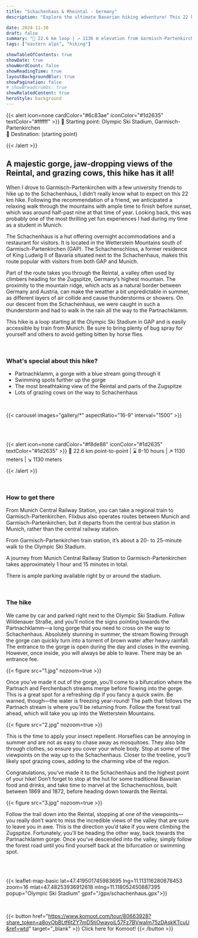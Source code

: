 ```yaml
---
title: "Schachenhaus & Rheintal - Germany"
description: "Explore the ultimate Bavarian hiking adventure! This 22 km loop from Garmisch-Partenkirchen takes you through the stunning Partnachklamm gorge, past grazing cows, and up to the Schachenhaus for breathtaking views of the Reintal and Zugspitze. Perfect for nature lovers seeking a mix of history, scenic beauty, and thrilling trails. Don’t forget your bug spray!"

date: 2024-11-30
draft: false
summary: "🚩 22.6 km loop | ↗️ 1130 m elevation from Garmisch-Partenkirchen"
tags: ["eastern alps", "hiking"]

showTableOfContents: true
showDate: true
showWordCount: false
showReadingTime: true
layoutBackgroundBlur: true
showPagination: false
# showBreadcrumbs: true
showRelatedContent: true
heroStyle: background
---
```


{{< alert icon=none cardColor="#6c83ae" iconColor="#1d2635" textColor="#ffffff" >}}
 📍 Starting point: Olympic Ski Stadium, Garmisch-Partenkirchen  <br>
 🏴 Destination: (starting point)

{{< /alert >}}

## A majestic gorge, jaw-dropping views of the Reintal, and grazing cows, this hike has it all!

When I drove to Garmisch-Partenkirchen with a few university friends to hike up to the Schachenhaus, I didn’t really know what to expect on this 22 km hike. Following the recommendation of a friend, we anticipated a relaxing walk through the mountains with ample time to finish before sunset, which was around half-past nine at that time of year. Looking back, this was probably one of the most thrilling yet fun experiences I had during my time as a student in Munich.

The Schachenhaus is a hut offering overnight accommodations and a restaurant for visitors. It is located in the Wetterstein Mountains south of Garmisch-Partenkirchen (GAP). The Schachenschloss, a former residence of King Ludwig II of Bavaria situated next to the Schachenhaus, makes this route popular with visitors from both GAP and Munich.

Part of the route takes you through the Reintal, a valley often used by climbers heading for the Zugspitze, Germany’s highest mountain. The proximity to the mountain ridge, which acts as a natural border between Germany and Austria, can make the weather a bit unpredictable in summer, as different layers of air collide and cause thunderstorms or showers. On our descent from the Schachenhaus, we were caught in such a thunderstorm and had to walk in the rain all the way to the Partnachklamm.

This hike is a loop starting at the Olympic Ski Stadium in GAP and is easily accessible by train from Munich. Be sure to bring plenty of bug spray for yourself and others to avoid getting bitten by horse flies.

<br>

### What's special about this hike?
- Partnachklamm, a gorge with a blue stream going through it
- Swimming spots further up the gorge
- The most breathtaking view of the Reintal and parts of the Zugspitze
- Lots of grazing cows on the way to Schachenhaus


<br>

{{< carousel images="gallery/*" aspectRatio="16-9" interval="1500" >}}


<br>
<br>



{{< alert icon=none cardColor="#f8de88" iconColor="#1d2635" textColor="#1d2635" >}}
 🚩 22.6 km point-to-point | ⌛ 8-10 hours | ↗️ 1130 meters | ↘️ 1130 meters 

{{< /alert >}}

<br>

### How to get there
From Munich Central Railway Station, you can take a regional train to Garmisch-Partenkirchen. Flixbus also operates routes between Munich and Garmisch-Partenkirchen, but it departs from the central bus station in Munich, rather than the central railway station.

From Garmisch-Partenkirchen train station, it’s about a 20- to 25-minute walk to the Olympic Ski Stadium.

A journey from Munich Central Railway Station to Garmisch-Partenkirchen takes approximately 1 hour and 15 minutes in total. 

There is ample parking available right by or around the stadium.

<br>

### The hike
We came by car and parked right next to the Olympic Ski Stadium. Follow Wildenauer Straße, and you’ll notice the signs pointing towards the Partnachklamm—a long gorge that you need to cross on the way to Schachenhaus. Absolutely stunning in summer, the stream flowing through the gorge can quickly turn into a torrent of brown water after heavy rainfall. The entrance to the gorge is open during the day and closes in the evening. However, once inside, you will always be able to leave. There may be an entrance fee.

{{< figure
    src="1.jpg"
    nozoom=true
    >}}

Once you’ve made it out of the gorge, you’ll come to a bifurcation where the Partnach and Ferchenbach streams merge before flowing into the gorge. This is a great spot for a refreshing dip if you fancy a quick swim. Be warned, though—the water is freezing year-round! The path that follows the Partnach stream is where you’ll be returning from. Follow the forest trail ahead, which will take you up into the Wetterstein Mountains.

{{< figure
    src="2.jpg"
    nozoom=true
    >}}

This is the time to apply your insect repellent. Horseflies can be annoying in summer and are not as easy to chase away as mosquitoes. They also bite through clothes, so ensure you cover your whole body. Stop at some of the viewpoints on the way up to the Schachenhaus. Closer to the treeline, you’ll likely spot grazing cows, adding to the charming vibe of the region.

Congratulations, you’ve made it to the Schachenhaus and the highest point of your hike! Don’t forget to stop at the hut for some traditional Bavarian food and drinks, and take time to marvel at the Schachenschloss, built between 1869 and 1872, before heading down towards the Reintal.

{{< figure
    src="3.jpg"
    nozoom=true
    >}}

Follow the trail down into the Reintal, stopping at one of the viewpoints—you really don’t want to miss the incredible views of the valley that are sure to leave you in awe. This is the direction you’d take if you were climbing the Zugspitze. Fortunately, you’ll be heading the other way, back towards the Partnachklamm gorge. Once you’ve descended into the valley, simply follow the forest road until you find yourself back at the bifurcation or swimming spot.

<br>
<br>



{{< leaflet-map-basic lat=47.419501745983695 lng=11.113116280878453 zoom=16 mlat=47.48253936912618 mlng=11.118052450887395 popup="Olympic Ski Stadium" gpxf="/gpx/schachenhaus.gpx">}} 

<br>


{{< button href="https://www.komoot.com/tour/80663928?share_token=a8oyObBLtf6tZY7mD5tiOwayoiL57Fz7BVwaIm75zDAskKTcuU&ref=wtd" target="_blank" >}}
Click here for Komoot!
{{< /button >}}



